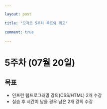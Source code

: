 ```yaml
---

layout: post

title: "모각코 5주차 목표와 회고"

comment: true

---
```




# 5주차 (07월 20일)

## 목표

 * 인프런 웹프로그래밍 강의(CSS/HTML) 2개 수강
 * 실습 후 시간이 남을 경우 남은 2개 강의 수강